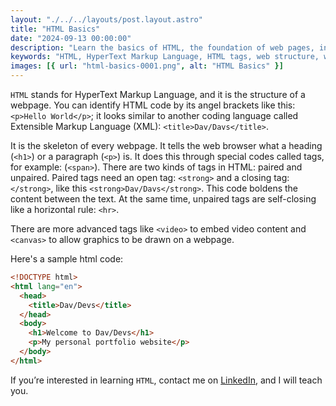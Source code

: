 ```yaml
---
layout: "./../../layouts/post.layout.astro"
title: "HTML Basics"
date: "2024-09-13 00:00:00"
description: "Learn the basics of HTML, the foundation of web pages, including HTML tags like <h1>, <p>, paired and unpaired tags, and advanced tags such as <video> and <canvas>. Discover how HTML structures a webpage and how to get started."
keywords: "HTML, HyperText Markup Language, HTML tags, web structure, webpage coding, HTML tutorial, paired tags, unpaired tags, advanced HTML tags, video embed HTML, canvas HTML, learn HTML, Davina Leong, LinkedIn, web development basics"
images: [{ url: "html-basics-0001.png", alt: "HTML Basics" }]
---
```


`HTML` stands for HyperText Markup Language, and it is the structure of a webpage. You can identify HTML code by its angel brackets like this: `<p>Hello World</p>`; it looks similar to another coding language called Extensible Markup Language (XML): `<title>Dav/Davs</title>`.

It is the skeleton of every webpage. It tells the web browser what a heading (`<h1>`) or a paragraph (`<p>`) is. It does this through special codes called tags, for example: (`<span>`). There are two kinds of tags in HTML: paired and unpaired. Paired tags need an open tag: `<strong>` and a closing tag: `</strong>`, like this `<strong>Dav/Davs</strong>`. This code boldens the content between the text. At the same time, unpaired tags are self-closing like a horizontal rule: `<hr>`.

There are more advanced tags like `<video>` to embed video content and `<canvas>` to allow graphics to be drawn on a webpage.

Here's a sample html code:

```html
<!DOCTYPE html>
<html lang="en">
  <head>
    <title>Dav/Devs</title>
  </head>
  <body>
    <h1>Welcome to Dav/Devs</h1>
    <p>My personal portfolio website</p>
  </body>
</html>
```

If you’re interested in learning `HTML`, contact me on [LinkedIn](https://www.linkedin.com/in/davina-leong/), and I will teach you.
